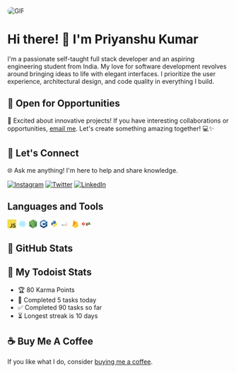 <img alt="GIF" src="https://github.com/priyanshu0463/priyanshu0463/assets/112779111/68f1ca46-b662-4536-9ea6-4a53d16dda78" 
     width="1000" 
     height="500" 
     style="border-radius: 20px; object-fit: cover;">

# Hi there! 👋 I'm Priyanshu Kumar

I'm a passionate self-taught full stack developer and an aspiring engineering student from India. My love for software development revolves around bringing ideas to life with elegant interfaces. I prioritize the user experience, architectural design, and code quality in everything I build.


## 💼 Open for Opportunities

🚀 Excited about innovative projects! If you have interesting collaborations or opportunities, [email me](mailto:priyanshukp0463@gmail.com). Let's create something amazing together! 💻✨


## 💬 Let's Connect

🌐 Ask me anything! I'm here to help and share knowledge.

[![Instagram](https://img.shields.io/badge/Instagram-%23E4405F.svg?&style=for-the-badge&logo=instagram&logoColor=white)](https://www.instagram.com/priyanshu_0rie)
[![Twitter](https://img.shields.io/badge/Twitter-%231DA1F2.svg?&style=for-the-badge&logo=twitter&logoColor=white)](https://twitter.com/I_m_PriyanshuK)
[![LinkedIn](https://img.shields.io/badge/LinkedIn-%230077B5.svg?&style=for-the-badge&logo=linkedin&logoColor=white)](https://www.linkedin.com/in/priyanshukp0463)


## Languages and Tools
<code><img height="20" src="https://raw.githubusercontent.com/github/explore/80688e429a7d4ef2fca1e82350fe8e3517d3494d/topics/javascript/javascript.png"></code>
<code><img height="20" src="https://raw.githubusercontent.com/github/explore/80688e429a7d4ef2fca1e82350fe8e3517d3494d/topics/react/react.png"></code>
<code><img height="20" src="https://raw.githubusercontent.com/github/explore/80688e429a7d4ef2fca1e82350fe8e3517d3494d/topics/nodejs/nodejs.png"></code>
<code><img height="20" src="https://raw.githubusercontent.com/github/explore/80688e429a7d4ef2fca1e82350fe8e3517d3494d/topics/cpp/cpp.png"></code>
<code><img height="20" src="https://raw.githubusercontent.com/github/explore/80688e429a7d4ef2fca1e82350fe8e3517d3494d/topics/python/python.png"></code>
<code><img height="20" src="https://raw.githubusercontent.com/github/explore/80688e429a7d4ef2fca1e82350fe8e3517d3494d/topics/mysql/mysql.png"></code>
<code><img height="20" src="https://raw.githubusercontent.com/github/explore/80688e429a7d4ef2fca1e82350fe8e3517d3494d/topics/firebase/firebase.png"></code>
<code><img height="20" src="https://raw.githubusercontent.com/github/explore/80688e429a7d4ef2fca1e82350fe8e3517d3494d/topics/git/git.png"></code>

## 🌟 GitHub Stats
<!-- Include your GitHub stats here -->

## 🚧 My Todoist Stats
- 🏆  80 Karma Points
- 🌸  Completed 5 tasks today
- ✅  Completed 90 tasks so far
- ⏳  Longest streak is 10 days

## ☕ Buy Me A Coffee
If you like what I do, consider [buying me a coffee](<Your Buy Me A Coffee Link>).



<!-- 
  <img align="right" alt="GIF" src="https://github.com/abhisheknaiidu/abhisheknaiidu/blob/master/code.gif?raw=true" width="500" height="320" /> -->